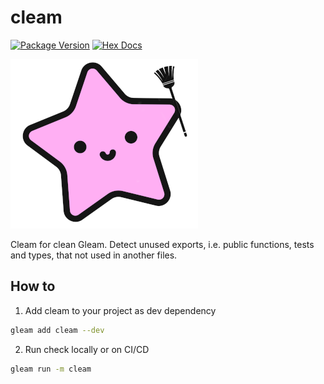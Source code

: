 # cleam

[![Package Version](https://img.shields.io/hexpm/v/cleam)](https://hex.pm/packages/cleam)
[![Hex Docs](https://img.shields.io/badge/hex-docs-ffaff3)](https://hexdocs.pm/cleam/)

![logo](logo.png)

Cleam for clean Gleam. Detect unused exports, i.e. public functions, tests and types, that not used in another files. 

## How to

1. Add cleam to your project as dev dependency
```sh
gleam add cleam --dev
```

2. Run check locally or on CI/CD
```sh
gleam run -m cleam
```
